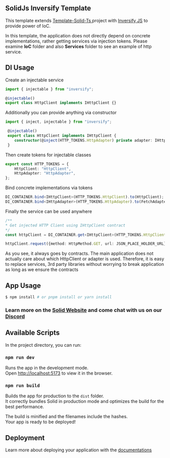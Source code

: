 ## SolidJs Inversify Template

This template extends [Template-Solid-Ts ](https://github.com/vitejs/vite/tree/main/packages/create-vite/template-solid-ts) project with [Inversify JS](https://github.com/inversify/InversifyJS) to provide power of IoC.

In this template, the application does not directly depend on concrete implementations, rather getting services via injection tokens.
Please examine **IoC** folder and also **Services** folder to see an example of http service. 

## DI Usage

Create an injectable service

```typescript
import { injectable } from "inversify";

@injectable()
export class HttpClient implements IHttpClient {}
```

Additionally you can provide anything via constructor

```typescript
import { inject, injectable } from "inversify";

 @injectable()
 export class HttpClient implements IHttpClient {
    constructor(@inject(HTTP_TOKENS.HttpAdapter) private adapter: IHttpAdapter) {}
 }
```

Then create tokens for injectable classes
```typescript
export const HTTP_TOKENS = {
    HttpClient: "HttpClient",
    HttpAdapter: "HttpAdapter",
};
```

Bind concrete implementations via tokens

```typescript
DI_CONTAINER.bind<IHttpClient>(HTTP_TOKENS.HttpClient).to(HttpClient);
DI_CONTAINER.bind<IHttpAdapter>(HTTP_TOKENS.HttpAdapter).to(FetchAdapter);  
```

Finally the service can be used anywhere
```typescript
/**
* Get injected HTTP Client using IHttpClient contract
*/
const httpClient = DI_CONTAINER.get<IHttpClient>(HTTP_TOKENS.HttpClient);

httpClient.request({method: HttpMethod.GET, url: JSON_PLACE_HOLDER_URL});
```

As you see, it always goes by contracts. The main application does not actually care about which HttpClient or adapter is used. Therefore, it is easy to replace services, 3rd party libraries without worrying to break application as long as we ensure the contracts


## App Usage

```bash
$ npm install # or pnpm install or yarn install
```

### Learn more on the [Solid Website](https://solidjs.com) and come chat with us on our [Discord](https://discord.com/invite/solidjs)

## Available Scripts

In the project directory, you can run:

### `npm run dev`

Runs the app in the development mode.<br>
Open [http://localhost:5173](http://localhost:5173) to view it in the browser.

### `npm run build`

Builds the app for production to the `dist` folder.<br>
It correctly bundles Solid in production mode and optimizes the build for the best performance.

The build is minified and the filenames include the hashes.<br>
Your app is ready to be deployed!

## Deployment

Learn more about deploying your application with the [documentations](https://vitejs.dev/guide/static-deploy.html)

